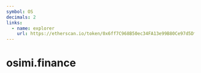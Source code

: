 ```yaml
---
symbol: OS
decimals: 2
links:
  - name: explorer
    url: https://etherscan.io/token/0x6ff7C968B50ec34FA13e99B80Ce97d5Df14c7921
---
```


# osimi.finance
